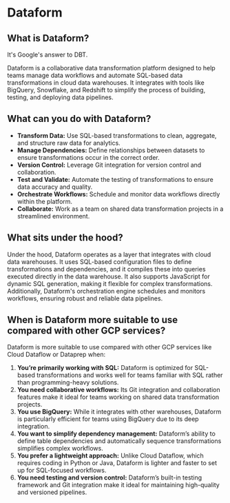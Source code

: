 # Dataform

## What is Dataform?

It's Google's answer to DBT.

Dataform is a collaborative data transformation platform designed to help teams manage data workflows and automate SQL-based data transformations in cloud data warehouses. It integrates with tools like BigQuery, Snowflake, and Redshift to simplify the process of building, testing, and deploying data pipelines.

## What can you do with Dataform?

- **Transform Data:** Use SQL-based transformations to clean, aggregate, and structure raw data for analytics.
- **Manage Dependencies:** Define relationships between datasets to ensure transformations occur in the correct order.
- **Version Control:** Leverage Git integration for version control and collaboration.
- **Test and Validate:** Automate the testing of transformations to ensure data accuracy and quality.
- **Orchestrate Workflows:** Schedule and monitor data workflows directly within the platform.
- **Collaborate:** Work as a team on shared data transformation projects in a streamlined environment.

## What sits under the hood?

Under the hood, Dataform operates as a layer that integrates with cloud data warehouses. It uses SQL-based configuration files to define transformations and dependencies, and it compiles these into queries executed directly in the data warehouse. It also supports JavaScript for dynamic SQL generation, making it flexible for complex transformations. Additionally, Dataform's orchestration engine schedules and monitors workflows, ensuring robust and reliable data pipelines.

## When is Dataform more suitable to use compared with other GCP services?

Dataform is more suitable to use compared with other GCP services like Cloud Dataflow or Dataprep when:

1. **You’re primarily working with SQL:** Dataform is optimized for SQL-based transformations and works well for teams familiar with SQL rather than programming-heavy solutions.
2. **You need collaborative workflows:** Its Git integration and collaboration features make it ideal for teams working on shared data transformation projects.
3. **You use BigQuery:** While it integrates with other warehouses, Dataform is particularly efficient for teams using BigQuery due to its deep integration.
4. **You want to simplify dependency management:** Dataform’s ability to define table dependencies and automatically sequence transformations simplifies complex workflows.
5. **You prefer a lightweight approach:** Unlike Cloud Dataflow, which requires coding in Python or Java, Dataform is lighter and faster to set up for SQL-focused workflows.
6. **You need testing and version control:** Dataform’s built-in testing framework and Git integration make it ideal for maintaining high-quality and versioned pipelines.
